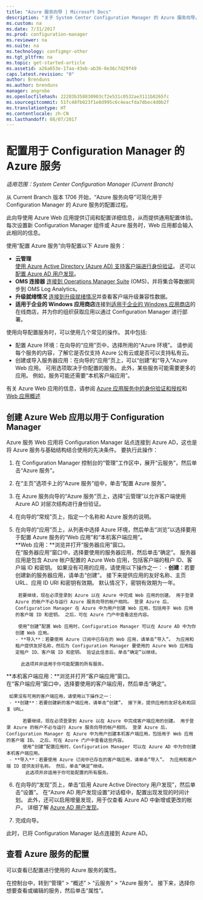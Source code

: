 ```yaml
---
title: "Azure 服务向导 | Microsoft Docs"
description: "关于 System Center Configuration Manager 的 Azure 服务向导。"
ms.custom: na
ms.date: 7/31/2017
ms.prod: configuration-manager
ms.reviewer: na
ms.suite: na
ms.technology: configmgr-other
ms.tgt_pltfrm: na
ms.topic: get-started-article
ms.assetid: a26a653e-17aa-43eb-ab36-0e36c7d29f49
caps.latest.revision: "0"
author: Brenduns
ms.author: brenduns
manager: angrobe
ms.openlocfilehash: 22203b358830903cf2e531c0532ae3111b8265fc
ms.sourcegitcommit: 51fc48fb023f1e8d995c6c4eacfda7dbec4d0b2f
ms.translationtype: HT
ms.contentlocale: zh-CN
ms.lasthandoff: 08/07/2017
---
```

# <a name="configure-azure-services-for-use-with-configuration-manager"></a>配置用于 Configuration Manager 的 Azure 服务

*适用范围：System Center Configuration Manager (Current Branch)*

从 Current Branch 版本 1706 开始，“Azure 服务向导”可简化用于 Configuration Manager 的 Azure 服务的配置过程。

此向导使用 Azure Web 应用提供订阅和配置详细信息，从而提供通用配置体验。 每次设置新 Configuration Manager 组件或 Azure 服务时，Web 应用都会输入此相同的信息。

使用“配置 Azure 服务”向导配置以下 Azure 服务：
-   **云管理**   
    [使用 Azure Active Directory (Azure AD) 支持客户端进行身份验证]()。 还可以[配置 Azure AD 用户发现](/sccm/core/servers/deploy/configure/configure-discovery-methods#azureaadisc)。
-   **OMS 连接器**
    [连接到 Operations Manager Suite](/sccm/core/clients/manage/sync-data-microsoft-operations-management-suite) (OMS)，并将集合等数据同步到 OMS Log Analytics。
-   **升级就绪情况**
    [连接到升级就绪情况](/sccm/core/clients/manage/upgrade/upgrade-analytics)并查看客户端升级兼容性数据。
-   **适用于企业的 Windows 应用商店**连接到[适用于企业的 Windows 应用商店](/sccm/apps/deploy-use/manage-apps-from-the-windows-store-for-business)的在线商店，并为你的组织获取应用以通过 Configuration Manager 进行部署。

使用向导配置服务时，可以使用几个常见的操作。
其中包括:
-   配置 Azure 环境：在向导的“应用”页中，选择所用的“Azure 环境”。 请参阅每个服务的内容，了解它是否仅支持 Azure 公有云或是否可以支持私有云。
-   创建或导入服务器应用：在向导的“应用”页上，可以“创建”和“导入”Azure Web 应用。 可用选项取决于你配置的服务。  此外，某些服务可能需要更多的应用。 例如，服务可能还需要“本机客户端应用”。


有关 Azure Web 应用的信息，请参阅 [Azure 应用服务中的身份验证和授权](/azure/app-service/app-service-authentication-overview)和 [Web 应用概述](/azure/app-service-web/app-service-web-overview)


## <a name="webapp"></a> 创建 Azure Web 应用以用于 Configuration Manager

Azure 服务 Web 应用将 Configuration Manager 站点连接到 Azure AD，这也是将 Azure 服务与基础结构结合使用的先决条件。 要执行此操作：

1.  在 Configuration Manager 控制台的“管理”工作区中，展开“云服务”，然后单击“Azure 服务”。
2.  在“主页”选项卡上的“Azure 服务”组中，单击“配置 Azure 服务”。
3.  在 Azure 服务向导的“Azure 服务”页上，选择“云管理”以允许客户端使用 Azure AD 对层次结构进行身份验证。
4.  在向导的“常规”页上，指定一个名称和 Azure 服务的说明。
5.  在向导的“应用”页上，从列表中选择 Azure 环境，然后单击“浏览”以选择要用于配置 Azure 服务的“Web 应用”和“本机客户端应用”。     
    **Web 应用：**浏览并打开“服务器应用”窗口。    
      在“服务器应用”窗口中，选择要使用的服务器应用，然后单击“确定”。 服务器应用是包含 Azure 帐户配置的 Azure Web 应用，包括客户端的租户 ID、客户端 ID 和密钥。
    如果没有可用的应用，请使用以下操作之一：
        - **创建**：若要创建新的服务器应用，请单击“创建”。 接下来提供应用的友好名称、主页 URL、应用 ID URI 和密钥有效期。 默认情况下，密钥有效期为一年。

         若要继续，现在必须登录到 Azure 以在 Azure 中完成 Web 应用的创建。 用于登录 Azure 的帐户不必与运行 Azure 服务向导的帐户相同。 登录 Azure 后，Configuration Manager 在 Azure 中为用户创建 Web 应用，包括用于 Web 应用的客户端 ID 和密钥。 之后，可在 Azure 门户中查看这些内容。

         使用“创建”配置 Web 应用时，Configuration Manager 可以在 Azure AD 中为你创建 Web 应用。
        - **导入**：若要使用 Azure 订阅中已存在的 Web 应用，请单击“导入”。 为应用和租户提供友好名称，然后为 Configuration Manager 要使用的 Azure Web 应用指定租户 ID、客户端 ID 和密钥。 验证此信息后，单击“确定”以继续。

          此选项并非适用于你可能配置的所有服务。

   **本机客户端应用：**浏览并打开“客户端应用”窗口。  
     在“客户端应用”窗口中，选择要使用的客户端应用，然后单击“确定”。

     如果没有可用的客户端应用，请使用以下操作之一：
     - **创建**：若要创建新的客户端应用，请单击“创建”。 接下来，提供应用的友好名称和回复 URL。

          若要继续，现在必须登录到 Azure 以在 Azure 中完成客户端应用的创建。 用于登录 Azure 的帐户不必与运行 Azure 服务向导的帐户相同。 登录 Azure 后，Configuration Manager 在 Azure 中为用户创建本机客户端应用，包括用于 Web 应用的客户端 ID。 之后，可在 Azure 门户中查看这些内容。
          使用“创建”配置应用时，Configuration Manager 可以在 Azure AD 中为你创建本机客户端应用。
     - **导入**：若要使用 Azure 订阅中已存在的客户端应用，请单击“导入”。 为应用和客户端 ID 提供友好名称。 然后，单击“确定”继续。
           此选项并非适用于你可能配置的所有服务。

  <!--  MOVE THIS AND STEP 6 TO configure Azure AD User Discover  content
       [!TIP]  
     When you use Import, the account you use to run the wizard must have the *Read directory data* application permission in the Azure portal. This is required to set the correct permissions for the App. When you use Create, Configuration Manager creates the app with the correct permissions. However, you still must give consent to the application in the Azure portal.   -->


6.  在向导的“发现”页上，单击“启用 Azure Active Directory 用户发现”，然后单击“设置”。
在“Azure AD 用户发现设置”对话框中，配置出现发现的时间计划。 此外，还可以启用增量发现，用于仅查看 Azure AD 中新增或更改的帐户。 详细了解 [Azure AD 用户发现](/sccm/core/servers/deploy/configure/about-discovery-methods#azureaddisc)。
 
 7. 完成向导。

此时，已将 Configuration Manager 站点连接到 Azure AD。

## <a name="view-the-configuration-of-an-azure-service"></a>查看 Azure 服务的配置
可以查看已配置进行使用的 Azure 服务的属性。

在控制台中，转到“管理” > “概述” > “云服务” > “Azure 服务”。 接下来，选择你想要查看或编辑的服务，然后单击“属性”。
